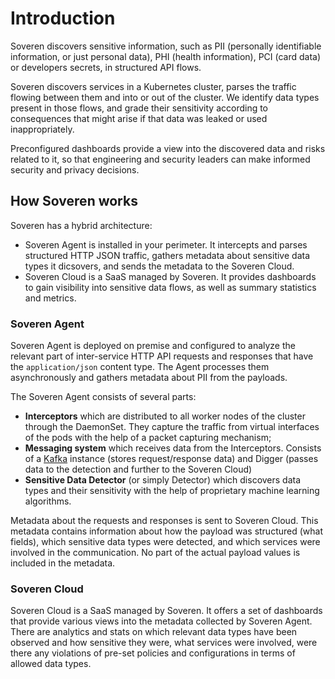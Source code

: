 # Introduction

Soveren discovers sensitive information, such as PII (personally identifiable information, or just personal data), PHI (health information), PCI (card data) or developers secrets, in structured API flows.

Soveren discovers services in a Kubernetes cluster, parses the traffic flowing between them and into or out of the cluster. We identify data types present in those flows, and grade their sensitivity according to consequences that might arise if that data was leaked or used inappropriately.

Preconfigured dashboards provide a view into the discovered data and risks related to it, so that engineering and security leaders can make informed security and privacy decisions.

## How Soveren works

Soveren has a hybrid architecture:

* Soveren Agent is installed in your perimeter. It intercepts and parses structured HTTP JSON traffic, gathers metadata about sensitive data types it dicsovers, and sends the metadata to the Soveren Cloud.
* Soveren Cloud is a SaaS managed by Soveren. It provides dashboards to gain visibility into sensitive data flows, as well as summary statistics and metrics.

### Soveren Agent

Soveren Agent is deployed on premise and configured to analyze the relevant part of inter-service HTTP API requests and responses that have the `application/json` content type. The Agent processes them asynchronously and gathers metadata about PII from the payloads.

The Soveren Agent consists of several parts:

* **Interceptors** which are distributed to all worker nodes of the cluster through the DaemonSet. They capture the traffic from virtual interfaces of the pods with the help of a packet capturing mechanism;
* **Messaging system** which receives data from the Interceptors. Consists of a [Kafka](https://kafka.apache.org/) instance (stores request/response data) and Digger (passes data to the detection and further to the Soveren Cloud)
* **Sensitive Data Detector** (or simply Detector) which discovers data types and their sensitivity with the help of proprietary machine learning algorithms.

Metadata about the requests and responses is sent to Soveren Cloud. This metadata contains information about how the payload was structured (what fields), which sensitive data types were detected, and which services were involved in the communication. No part of the actual payload values is included in the metadata.

### Soveren Cloud

Soveren Cloud is a SaaS managed by Soveren. It offers a set of dashboards that provide various views into the metadata collected by Soveren Agent. There are analytics and stats on which relevant data types have been observed and how sensitive they were, what services were involved, were there any violations of pre-set policies and configurations in terms of allowed data types.

